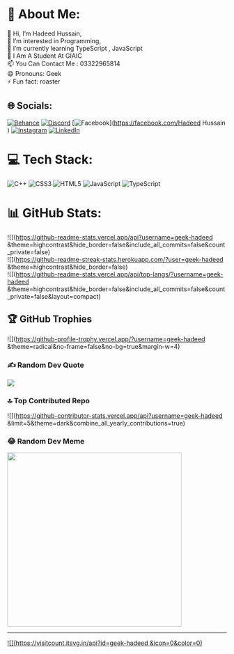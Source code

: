 # 💫 About Me:
👋 Hi, I’m Hadeed Hussain,<br>👀 I’m interested in Programming,<br>🌱 I’m currently learning TypeScript , JavaScript<br>💞️ I Am A Student At GIAIC<br>📫 You Can Contact Me : 03322965814<br>😄 Pronouns: Geek<br>⚡ Fun fact: roaster


## 🌐 Socials:
[![Behance](https://img.shields.io/badge/Behance-1769ff?logo=behance&logoColor=white)](https://behance.net/geek-hadeed ) [![Discord](https://img.shields.io/badge/Discord-%237289DA.svg?logo=discord&logoColor=white)](https://discord.gg/https://discord.com/invite/BDsujyfa) [![Facebook](https://img.shields.io/badge/Facebook-%231877F2.svg?logo=Facebook&logoColor=white)](https://facebook.com/Hadeed Hussain ) [![Instagram](https://img.shields.io/badge/Instagram-%23E4405F.svg?logo=Instagram&logoColor=white)](https://instagram.com/geek_had.eed ) [![LinkedIn](https://img.shields.io/badge/LinkedIn-%230077B5.svg?logo=linkedin&logoColor=white)](https://linkedin.com/in/Hadeed-hussain) 

# 💻 Tech Stack:
![C++](https://img.shields.io/badge/c++-%2300599C.svg?style=for-the-badge&logo=c%2B%2B&logoColor=white) ![CSS3](https://img.shields.io/badge/css3-%231572B6.svg?style=for-the-badge&logo=css3&logoColor=white) ![HTML5](https://img.shields.io/badge/html5-%23E34F26.svg?style=for-the-badge&logo=html5&logoColor=white) ![JavaScript](https://img.shields.io/badge/javascript-%23323330.svg?style=for-the-badge&logo=javascript&logoColor=%23F7DF1E) ![TypeScript](https://img.shields.io/badge/typescript-%23007ACC.svg?style=for-the-badge&logo=typescript&logoColor=white)
# 📊 GitHub Stats:
![](https://github-readme-stats.vercel.app/api?username=geek-hadeed &theme=highcontrast&hide_border=false&include_all_commits=false&count_private=false)<br/>
![](https://github-readme-streak-stats.herokuapp.com/?user=geek-hadeed &theme=highcontrast&hide_border=false)<br/>
![](https://github-readme-stats.vercel.app/api/top-langs/?username=geek-hadeed &theme=highcontrast&hide_border=false&include_all_commits=false&count_private=false&layout=compact)

## 🏆 GitHub Trophies
![](https://github-profile-trophy.vercel.app/?username=geek-hadeed &theme=radical&no-frame=false&no-bg=true&margin-w=4)

### ✍️ Random Dev Quote
![](https://quotes-github-readme.vercel.app/api?type=horizontal&theme=radical)

### 🔝 Top Contributed Repo
![](https://github-contributor-stats.vercel.app/api?username=geek-hadeed &limit=5&theme=dark&combine_all_yearly_contributions=true)

### 😂 Random Dev Meme
<img src='https://randommeme-five.vercel.app/' style="height: 400px;"/>

---
[![](https://visitcount.itsvg.in/api?id=geek-hadeed &icon=0&color=0)](https://visitcount.itsvg.in)

<!-- Proudly created with GPRM ( https://gprm.itsvg.in ) -->